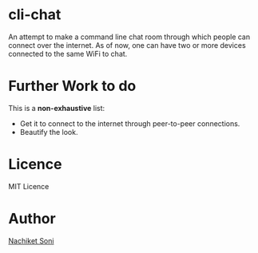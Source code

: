 # cli-chat

An attempt to make a command line chat room through which people can connect over the internet. As of now, one can have two or more devices connected to the same WiFi to chat.

# Further Work to do
This is a **non-exhaustive** list:
- Get it to connect to the internet through peer-to-peer connections.
- Beautify the look.

# Licence
MIT Licence

# Author

<a href="https://github.com/ThenoobMario">Nachiket Soni</a>
